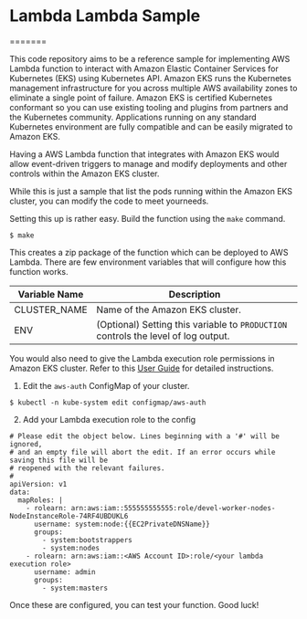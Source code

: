 # Lambda Lambda Sample
=======

This code repository aims to be a reference sample for implementing AWS Lambda function to interact
with Amazon Elastic Container Services for Kubernetes (EKS) using Kubernetes API. Amazon EKS runs
the Kubernetes management infrastructure for you across multiple AWS availability zones to eliminate
a single point of failure. Amazon EKS is certified Kubernetes conformant so you can use existing
tooling and plugins from partners and the Kubernetes community. Applications running on any standard
Kubernetes environment are fully compatible and can be easily migrated to Amazon EKS.

Having a AWS Lambda function that integrates with Amazon EKS would allow event-driven triggers to
manage and modify deployments and other controls within the Amazon EKS cluster.

While this is just a sample that list the pods running within the Amazon EKS cluster, you can
modify the code to meet yourneeds.

Setting this up is rather easy. Build the function using the `make` command.

```
$ make
```

This creates a zip package of the function which can be deployed to AWS Lambda. There are few
environment variables that will configure how this function works.

Variable Name | Description
--------------|------------
CLUSTER_NAME | Name of the Amazon EKS cluster.
ENV | (Optional) Setting this variable to `PRODUCTION` controls the level of log output.

You would also need to give the Lambda execution role permissions in Amazon EKS cluster. Refer to
this [User Guide](https://docs.aws.amazon.com/eks/latest/userguide/add-user-role.html) for detailed
instructions.

1. Edit the `aws-auth` ConfigMap of your cluster.
```
$ kubectl -n kube-system edit configmap/aws-auth
```
2. Add your Lambda execution role to the config
```
# Please edit the object below. Lines beginning with a '#' will be ignored,
# and an empty file will abort the edit. If an error occurs while saving this file will be
# reopened with the relevant failures.
#
apiVersion: v1
data:
  mapRoles: |
    - rolearn: arn:aws:iam::555555555555:role/devel-worker-nodes-NodeInstanceRole-74RF4UBDUKL6
      username: system:node:{{EC2PrivateDNSName}}
      groups:
        - system:bootstrappers
        - system:nodes
    - rolearn: arn:aws:iam::<AWS Account ID>:role/<your lambda execution role>
      username: admin
      groups:
        - system:masters
```

Once these are configured, you can test your function. Good luck!



